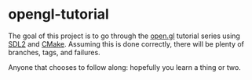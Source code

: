 # opengl-tutorial

The goal of this project is to go through the [open.gl](https://open.gl/) tutorial series using [SDL2](https://www.libsdl.org/) and [CMake](https://cmake.org/). Assuming this is done correctly, there will be plenty of branches, tags, and failures.

Anyone that chooses to follow along: hopefully you learn a thing or two.
